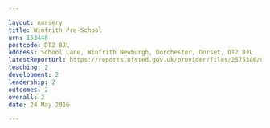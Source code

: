 ```yaml
---

layout: nursery
title: Winfrith Pre-School
urn: 153448
postcode: DT2 8JL
address: School Lane, Winfrith Newburgh, Dorchester, Dorset, DT2 8JL
latestReportUrl: https://reports.ofsted.gov.uk/provider/files/2575386/urn/153448.pdf
teaching: 2
development: 2
leadership: 2
outcomes: 2
overall: 2
date: 24 May 2016

---
```

